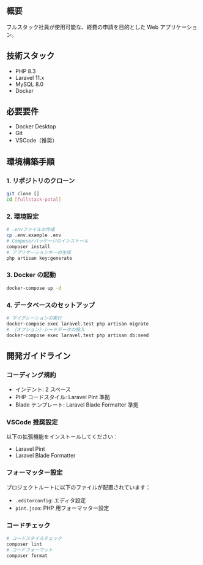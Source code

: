 ## 概要

フルスタック社員が使用可能な、経費の申請を目的とした Web アプリケーション。

## 技術スタック

- PHP 8.3
- Laravel 11.x
- MySQL 8.0
- Docker

## 必要要件

- Docker Desktop
- Git
- VSCode（推奨）

## 環境構築手順

### 1. リポジトリのクローン

```bash
git clone []
cd [fullstack-potal]
```

### 2. 環境設定

```bash
# .envファイルの作成
cp .env.example .env
# Composerパッケージのインストール
composer install
# アプリケーションキーの生成
php artisan key:generate
```

### 3. Docker の起動

```bash
docker-compose up -d
```

### 4. データベースのセットアップ

```bash
# マイグレーションの実行
docker-compose exec laravel.test php artisan migrate
# （オプション）シードデータの投入
docker-compose exec laravel.test php artisan db:seed
```

## 開発ガイドライン

### コーディング規約

- インデント: 2 スペース
- PHP コードスタイル: Laravel Pint 準拠
- Blade テンプレート: Laravel Blade Formatter 準拠

### VSCode 推奨設定

以下の拡張機能をインストールしてください：

- Laravel Pint
- Laravel Blade Formatter

### フォーマッター設定

プロジェクトルートに以下のファイルが配置されています：

- `.editorconfig`: エディタ設定
- `pint.json`: PHP 用フォーマッター設定

### コードチェック

```bash
# コードスタイルチェック
composer lint
# コードフォーマット
composer format
```
